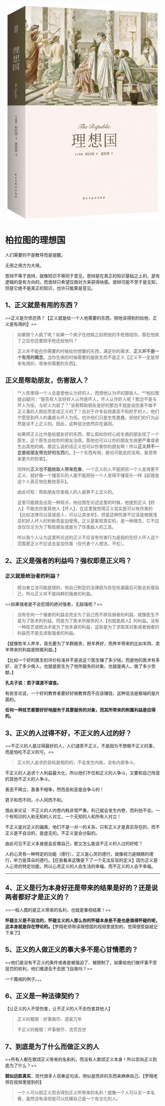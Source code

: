 ![img](https://raw.githubusercontent.com/SAH01/wordpress-img/master/imgs/202302042336032.jpg)

# 柏拉图的理想国

人们需要的不是教导而是提醒。

无用之用方为大用。

思辩不等于诡辩，就像知识不等同于意见，思辩是在真正的知识基础之上的，是有逻辑的是有方向的，而诡辩只希望压倒对方来获得快感。诡辩可能不至于是无知，但是它绝不是真正的知识，也许只能算是意见。

## 1、正义就是有用的东西？

==正义是欠债还债？【正义就是给一个人他需要的东西，把他该得到的给他，正义是有用的】==

> 如果那个人疯了呢？如果一个疯子在他疯之前把他的手枪借给你，那在他疯了之后你还要把手枪还给他吗？
>
> 正义并不能在你需要的时候给你想要的东西，满足你的需求。**正义并不是一个有用的概念**。当你生病的时候需要的是医生而不是正义【正义不一定是带来有用的，带来你需要的东西】。

## 正义是帮助朋友，伤害敌人？

> **人性使得一个人总是爱他认为好的人，而恨他认为坏的那些人。**柏拉图提出疑问：“是否有人会将好人认作是坏人，坏人认作好人呢？那岂不是与坏人为伍，与好人为敌了？”谈若帮助朋友是好的那岂不就是说伤害不做不正义事的人倒反而变成正义的了？且对于许多自视甚高不知好歹的人，他们宁愿受到坏人的蛊惑与坏人为伍。也许他们只是生性愚蠢，但他们的行为必然是谈不上正义的。因此，这种说法依然存在漏洞。
>
> 如果把正义比作是给朋友好的东西，那么假如你好心给生病的朋友找了一个医生，这个医生会给你的朋友治病，那他也可以让你的朋友生病更严重或者生出其他的病。那这么说的话正义也可以伤害你的朋友啊！所以**正义并不一定是给朋友带去好的东西**的。【一个东西有用，那也可能变的没用，甚至带来更大的伤害】。
>
> 同样的**正义也不能给敌人带来危害**，一个正义的人不能把另一个人变得更不正义，就好像一个懂音乐的人是不能把另一个人变得不懂音乐一样【前提是这个人真正地在教他音乐】。
>
> 由此可知：帮助朋友伤害敌人的人是算不上正义的。
>
> 
>
> 这里可能就会出现一种观点，柏拉图在论述这里的时候，他提到正义【好人】不能去伤害其他人【坏人】，在这里我觉得正义其实是可以有伤害的【比如法律可以惩戒恶人，可以让其坐牢】，但是这种伤害不应该是根据浅显的好人坏人的判断而妄加使用。正义是客观真实的，是一种理念。它不应该仅仅沦为为了帮助朋友或是为了伤害敌人的工具。
>
> 所以我个人认为这里所论述的正义不应该有伤害行为是指的在好人坏人这个范围里正义不应该去妄加伤害（仅代表个人想法，不杠）。

## 2、正义是强者的利益吗？强权即是正义吗？

### 正义就是统治者的利益？

> 统治者立法可能是错的，他自己制定的法律因为存在纰漏最后可能会反噬自己，所以正义并不是纯粹的强者的利益。

==如果强者是不会犯错的绝对强者，无敌强呢？==

> 没有任何一个强者的利益会完全为了自己而不顾及弱者的利益，就像医生不是为了医术的利益，而是为了医术所服务的人【也就是病人】的利益。没有一种技艺或统治术是为了他本身的利益，这些是为了求取其对象或者弱者的利益而不是去求取强者的利益。

【就像牧羊人养羊，首先要为了羊群服务，把羊养好，而养羊带来的比如羊肉、卖羊带来的利益是附属利益。】

【比如一个好的医生的评价标准并不是说这个医生赚了多少钱，而是他的医术有多好、治了多少病人，也就是医生为了他所服务的对象，也就是病人，做了多少贡献。】

**孔夫子说：君子谋道不谋食。**

有些言论说，一个好的教育者要好好做教育而不应该赚钱，这种说法是极端的是片面的。

**任何一种技艺都要好好地服务于其要服务的对象，而其所带来的附属利益是应得的。**

## 3、正义的人过得不好，不正义的人过的好？

==不正义的人是过得最好的人，人们谴责不正义，不是因为不想做不正义的事，而是怕吃不正义的亏。==

> 正义的人追求的目标是相同的，不会发生内耗，没有内部争斗。

不正义的人追求个人利益最大化，所以他们不仅和正义的人争斗，又要和自己阵营的其他不正义的人争斗。

善恶不两立，善善不相争，然而恶和恶是会争斗的！

君子和而不同，小人同而不和。

借此来论证：不正义的人内卷内耗非常严重。利己就会发生内卷，而利他不会。一个有知识的人和无知的人对立，一个无知的人和所有人对立！

不正义是对正义的偏离，他们不是一对一的关系，只有正义才是真实存在的，而不正义是不自洽的，是虚无的。不正义是会分裂的。

由此可见不正义本身就会反噬自己，那又怎么能说不正义的人过的好呢？

人的心灵有一种特定的功能（德行），正义是心灵的德行，就像视力是眼睛的德行，听力是耳朵的德行。【在我看来这像是下了一个无法反驳的定义】因为正义是人心灵的特定功能，所以心灵正义的人会生活的幸福，而不正义的人会不幸福。

------

## 4、正义是行为本身好还是带来的结果是好的？还是说两者都好才是正义的？

==一般人图的是正义带来的名利，也就是重视结果！==

**怀疑主义是不自洽的，怀疑主义的人那么你的怀疑本身是不是也是值得怀疑的呢，这本身就是存在悖论的。**【罗翔老师带读理想国的视频里提到的，觉得很受益就记下来了】

## 5、正义的人做正义的事大多不是心甘情愿的？

==他们是没有不正义的条件或者是被强迫了、被限制了，如果给他们做坏事不受惩罚的权利，他们难道会不去放飞自我吗？==

一个魔戒的例子。。。

## 6、正义是一种法律契约？

【让正义的人不受伤害，让不正义的人不去伤害其他人】

> 正义的极限：好事做尽、遗臭万年
>
> 不正义的极限：坏事做尽、流芳百世

## 7、到底是为了什么而做正义的人

==所有人都在歌颂正义带来的名和利，而没有人歌颂正义本身！所以崇尚正义到底为了什么？==

**貌似远胜真实**，现代很多人信奉这句话，用似是而非的东西来麻痹自己。【罗翔老师在视频里提到的】

> 一个人可以假正义而去得到正义所带来的名利！就像一个人可以买一本名著，虽然没有读但是可以炫耀自己是一个有文化的人。
